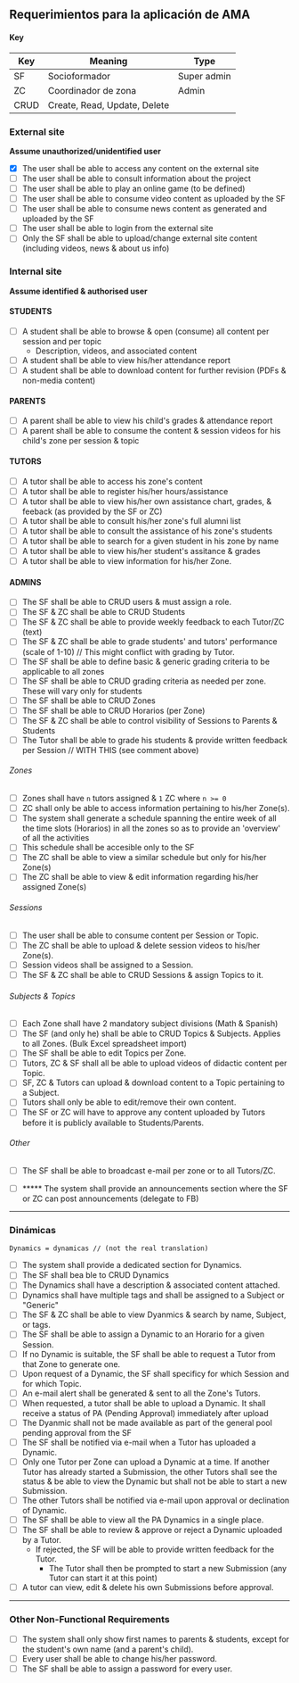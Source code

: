 ## Requerimientos para la aplicación de AMA

#### Key

| Key | Meaning | Type |
| --- | ------- | ---- | 
|  SF | Socioformador | Super admin 
|  ZC | Coordinador de zona | Admin
| CRUD | Create, Read, Update, Delete | 

### External site

**Assume unauthorized/unidentified user**

- [x] The user shall be able to access any content on the external site
- [ ] The user shall be able to consult information about the project
- [ ] The user shall be able to play an online game (to be defined)
- [ ] The user shall be able to consume video content as uploaded by the SF
- [ ] The user shall be able to consume news content as generated and uploaded by the SF
- [ ] The user shall be able to login from the external site
- [ ] Only the SF shall be able to upload/change external site content (including videos, news & about us info)

### Internal site

**Assume identified & authorised user**

#### STUDENTS

- [ ] A student shall be able to browse & open (consume) all content per session and per topic
	- Description, videos, and associated content
- [ ] A student shall be able to view his/her attendance report
- [ ] A student shall be able to download content for further revision (PDFs & non-media content)

#### PARENTS

- [ ] A parent shall be able to view his child's grades & attendance report
- [ ] A parent shall be able to consume the content & session videos for his child's zone per session & topic

#### TUTORS

- [ ] A tutor shall be able to access his zone's content
- [ ] A tutor shall be able to register his/her hours/assistance
- [ ] A tutor shall be able to view his/her own assistance chart, grades, & feeback (as provided by the SF or ZC)
- [ ] A tutor shall be able to consult his/her zone's full alumni list
- [ ] A tutor shall be able to consult the assistance of his zone's students
- [ ] A tutor shall be able to search for a given student in his zone by name
- [ ] A tutor shall be able to view his/her student's assitance & grades
- [ ] A tutor shall be able to view information for his/her Zone.

#### ADMINS

- [ ] The SF shall be able to CRUD users & must assign a role.
- [ ] The SF & ZC shall be able to CRUD Students
- [ ] The SF & ZC shall be able to provide weekly feedback to each Tutor/ZC (text)
- [ ] The SF & ZC shall be able to grade students' and tutors' performance (scale of 1-10) // This might conflict with grading by Tutor.
- [ ] The SF shall be able to define basic & generic grading criteria to be applicable to all zones
- [ ] The SF shall be able to CRUD grading criteria as needed per zone. These will vary only for students
- [ ] The SF shall be able to CRUD Zones
- [ ] The SF shall be able to CRUD Horarios (per Zone)
- [ ] The SF & ZC shall be able to control visibility of Sessions to Parents & Students
- [ ] The Tutor shall be able to grade his students & provide written feedback per Session // WITH THIS (see comment above)

###### Zones

- [ ] Zones shall have `n` tutors assigned & `1` ZC where `n >= 0`
- [ ] ZC shall only be able to access information pertaining to his/her Zone(s).
- [ ] The system shall generate a schedule spanning the entire week of all the time slots (Horarios) in all the zones so as to provide an 'overview' of all the activities 
- [ ] This schedule shall be accesible only to the SF
- [ ] The ZC shall be able to view a similar schedule but only for his/her Zone(s)
- [ ] The ZC shall be able to view & edit information regarding his/her assigned Zone(s)

###### Sessions

- [ ] The user shall be able to consume content per Session or Topic.
- [ ] The ZC shall be able to upload & delete session videos to his/her Zone(s).
- [ ] Session videos shall be assigned to a Session.
- [ ] The SF & ZC shall be able to CRUD Sessions & assign Topics to it.

###### Subjects & Topics

- [ ] Each Zone shall have 2 mandatory subject divisions (Math & Spanish)
- [ ] The SF (and only he) shall be able to CRUD Topics & Subjects. Applies to all Zones. (Bulk Excel spreadsheet import)
- [ ] The SF shall be able to edit Topics per Zone.
- [ ] Tutors, ZC & SF shall all be able to upload videos of didactic content per Topic.
- [ ] SF, ZC & Tutors can upload & download content to a Topic pertaining to a Subject.
- [ ] Tutors shall only be able to edit/remove their own content.
- [ ] The SF or ZC will have to approve any content uploaded by Tutors before it is publicly available to Students/Parents.

###### Other

- [ ] The SF shall be able to broadcast e-mail per zone or to all Tutors/ZC.
- [ ] ***** The system shall provide an announcements section where the SF or ZC can post announcements (delegate to FB)


--------------------------------------------------------------------------------------

### Dinámicas

`Dynamics = dynamicas // (not the real translation)`

- [ ] The system shall provide a dedicated section for Dynamics.
- [ ] The SF shall bea ble to CRUD Dynamics
- [ ] The Dynamics shall have a description & associated content attached.
- [ ] Dynamics shall have multiple tags and shall be assigned to a Subject or "Generic"
- [ ] The SF & ZC shall be able to view Dyanmics & search by name, Subject, or tags.
- [ ] The SF shall be able to assign a Dynamic to an Horario for a given Session.
- [ ] If no Dynamic is suitable, the SF shall be able to request a Tutor from that Zone to generate one.
- [ ] Upon request of a Dynamic, the SF shall specificy for which Session and for which Topic.
- [ ] An e-mail alert shall be generated & sent to all the Zone's Tutors.
- [ ] When requested, a tutor shall be able to upload a Dynamic. It shall receive a status of PA (Pending Approval) immediately after upload
- [ ] The Dyanmic shall not be made available as part of the general pool pending approval from the SF
- [ ] The SF shall be notified via e-mail when a Tutor has uploaded a Dynamic.
- [ ] Only one Tutor per Zone can upload a Dynamic at a time. If another Tutor has already started a Submission, the other Tutors shall see the status & be able to view the Dynamic but shall not be able to start a new Submission.
- [ ] The other Tutors shall be notified via e-mail upon approval or declination of Dynamic.
- [ ] The SF shall be able to view all the PA Dynamics in a single place.
- [ ] The SF shall be able to review & approve or reject a Dynamic uploaded by a Tutor.
	- If rejected, the SF will be able to provide written feedback for the Tutor.
		- The Tutor shall then be prompted to start a new Submission (any Tutor can start it at this point)
- [ ] A tutor can view, edit & delete his own Submissions before approval.

-----------------------------------------------------------------



### Other Non-Functional Requirements

- [ ] The system shall only show first names to parents & students, except for the student's own name (and a parent's child).
- [ ] Every user shall be able to change his/her password.
- [ ] The SF shall be able to assign a password for every user.
